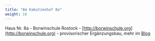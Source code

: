 ```yaml
---
title: "Am Kabutzenhof 8a"
weight: 18
---
```


Haus Nr. 8a - Borwinschule Rostock - [http://borwinschule.org](http://borwinschule.org) - provisorischer Ergänzungsbau, mehr im [Blog](/blog/kab08a/)
